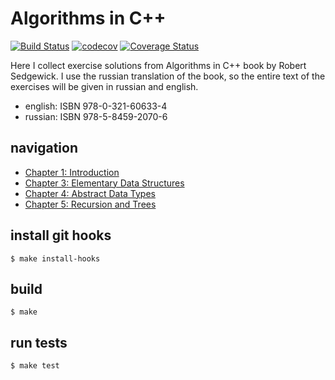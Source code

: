# Algorithms in C++

[![Build Status](https://travis-ci.org/sergey-pashaev/sedgewick-cpp.svg?branch=master)](https://travis-ci.org/sergey-pashaev/sedgewick-cpp) [![codecov](https://codecov.io/gh/sergey-pashaev/sedgewick-cpp/branch/master/graph/badge.svg)](https://codecov.io/gh/sergey-pashaev/sedgewick-cpp) [![Coverage Status](https://coveralls.io/repos/github/sergey-pashaev/sedgewick-cpp/badge.svg)](https://coveralls.io/github/sergey-pashaev/sedgewick-cpp)

Here I collect exercise solutions from Algorithms in C++ book by Robert Sedgewick.
I use the russian translation of the book, so the entire text of the exercises will be given in russian and english.

  * english: ISBN 978-0-321-60633-4
  * russian: ISBN 978-5-8459-2070-6

## navigation
  * [Chapter 1: Introduction](./src/chapter-1/README.md)
  * [Chapter 3: Elementary Data Structures](./src/chapter-3/README.md)
  * [Chapter 4: Abstract Data Types](./src/chapter-4/README.md)
  * [Chapter 5: Recursion and Trees](./src/chapter-5/README.md)

## install git hooks

    $ make install-hooks

## build

    $ make

## run tests

    $ make test
